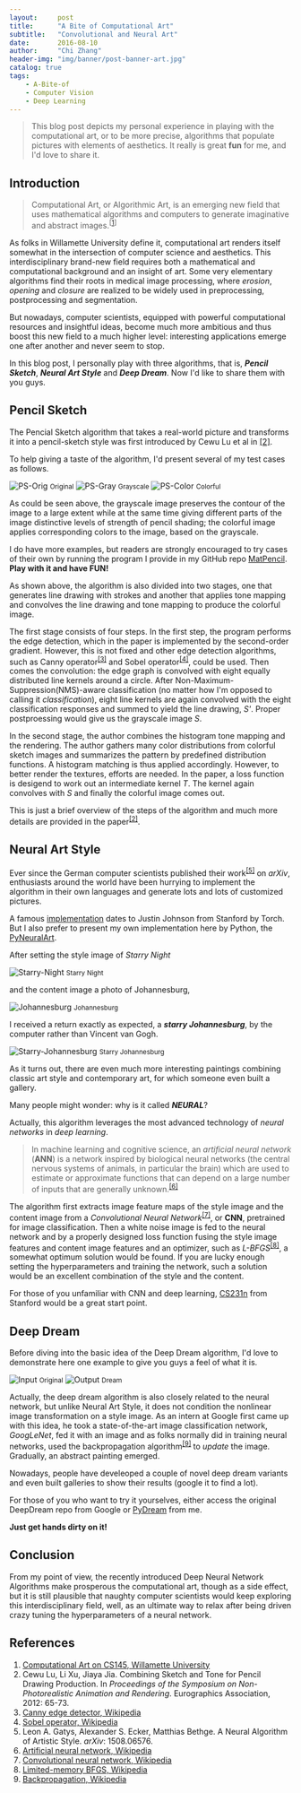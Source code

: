 ```yaml
---
layout:     post
title:      "A Bite of Computational Art"
subtitle:   "Convolutional and Neural Art"
date:       2016-08-10
author:     "Chi Zhang"
header-img: "img/banner/post-banner-art.jpg" 
catalog: true
tags:
    - A-Bite-of
    - Computer Vision
    - Deep Learning
---
```


> This blog post depicts my personal experience in playing with the computational art, or to be more precise, algorithms that populate pictures with elements of aesthetics. It really is great **fun** for me, and I'd love to share it.

## Introduction

> Computational Art, or Algorithmic Art, is an emerging new field that uses mathematical algorithms and computers to generate imaginative and abstract images.<sup>[[1](#ref1)]</sup> 

As folks in Willamette University define it, computational art renders itself somewhat in the intersection of computer science and aesthetics. This interdisciplinary brand-new field requires both a mathematical and computational background and an insight of art. Some very elementary algorithms find their roots in medical image processing, where *erosion*, *opening* and *closure* are realized to be widely used in preprocessing, postprocessing and segmentation.

But nowadays, computer scientists, equipped with powerful computational resources and insightful ideas, become much more ambitious and thus boost this new field to a much higher level: interesting applications emerge one after another and never seem to stop. 

In this blog post, I personally play with three algorithms, that is, ***Pencil Sketch***, ***Neural Art Style*** and ***Deep Dream***. Now I'd like to share them with you guys.

## Pencil Sketch

The Pencial Sketch algorithm that takes a real-world picture and transforms it into a pencil-sketch style was first introduced by Cewu Lu et al in [[2]](#ref2).

To help giving a taste of the algorithm, I'd present several of my test cases as follows.

![PS-Orig](https://github.com/WellyZhang/MatPencil/blob/master/inputs/demo.JPG?raw=true)
<small class="img-hint">Original</small>
![PS-Gray](https://github.com/WellyZhang/MatPencil/blob/master/outputs/demo2.jpg?raw=true)
<small class="img-hint">Grayscale</small>
![PS-Color](https://github.com/WellyZhang/MatPencil/blob/master/outputs/demo.jpg?raw=true)
<small class="img-hint">Colorful</small>
 
As could be seen above, the grayscale image preserves the contour of the image to a large extent while at the same time giving different parts of the image distinctive levels of strength of pencil shading; the colorful image applies corresponding colors to the image, based on the grayscale.

I do have more examples, but readers are strongly encouraged to try cases of their own by running the program I provide in my GitHub repo [MatPencil](https://github.com/WellyZhang/MatPencil). **Play with it and have FUN!**

As shown above, the algorithm is also divided into two stages, one that generates line drawing with strokes and another that applies tone mapping and convolves the line drawing and tone mapping to produce the colorful image.

The first stage consists of four steps. In the first step, the program performs the edge detection, which in the paper is implemented by the second-order gradient. However, this is not fixed and other edge detection algorithms, such as Canny operator<sup>[[3]](#ref3)</sup> and Sobel operator<sup>[[4]](#ref4)</sup>, could be used. Then comes the convolution: the edge graph is convolved with eight equally distributed line kernels around a circle. After Non-Maximum-Suppression(NMS)-aware classification (no matter how I'm opposed to calling it *classification*), eight line kernels are again convolved with the eight classification responses and summed to yield the line drawing, *S'*. Proper postproessing would give us the grayscale image *S*.

In the second stage, the author combines the histogram tone mapping and the rendering. The author gathers many color distributions from colorful sketch images and summarizes the pattern by predefined distribution functions. A histogram matching is thus applied accordingly. However, to better render the textures, efforts are needed. In the paper, a loss function is desigend to work out an intermediate kernel *T*. The kernel again convolves with *S* and finally the colorful image comes out. 

This is just a brief overview of the steps of the algorithm and much more details are provided in the paper<sup>[[2]](#ref2)</sup>.

## Neural Art Style

Ever since the German computer scientists published their work<sup>[[5]](#ref5)</sup> on *arXiv*, enthusiasts around the world have been hurrying to implement the algorithm in their own languages and generate lots and lots of customized pictures. 

A famous [implementation](https://github.com/jcjohnson/neural-style) dates to Justin Johnson from Stanford by Torch. But I also prefer to present my own implementation here by Python, the [PyNeuralArt](https://github.com/WellyZhang/PyNeuralArt).

After setting the style image of *Starry Night* 

![Starry-Night](https://github.com/WellyZhang/PyNeuralArt/blob/master/images/starry_night.jpg?raw=true) 
<small class="img-hint">Starry Night</small>

and the content image a photo of Johannesburg,
 
![Johannesburg](https://github.com/WellyZhang/PyNeuralArt/blob/master/images/johannesburg.jpg?raw=true)
<small class="img-hint">Johannesburg</small>

I received a return exactly as expected, a ***starry Johannesburg***, by the computer rather than Vincent van Gogh.

![Starry-Johannesburg](https://github.com/WellyZhang/PyNeuralArt/blob/master/images/starry_johannesburg.jpg?raw=true)
<small class="img-hint">Starry Johannesburg</small>

As it turns out, there are even much more interesting paintings combining classic art style and contemporary art, for which someone even built a gallery.

Many people might wonder: why is it called ***NEURAL***? 

Actually, this algorithm leverages the most advanced technology of *neural networks* in *deep learning*.

> In machine learning and cognitive science, an *artificial neural network* (**ANN**) is a network inspired by biological neural networks (the central nervous systems of animals, in particular the brain) which are used to estimate or approximate functions that can depend on a large number of inputs that are generally unknown.<sup>[[6]](#ref6)</sup>

The algorithm first extracts image feature maps of the style image and the content image from a *Convolutional Neural Network*<sup>[[7]](#ref7)</sup>, or **CNN**, pretrained for image classification. Then a white noise image is fed to the neural network and by a properly designed loss function fusing the style image features and content image features and an optimizer, such as *L-BFGS*<sup>[[8]](#ref8)</sup>, a somewhat optimum solution would be found. If you are lucky enough setting the hyperparameters and training the network, such a solution would be an excellent combination of the style and the content.

For those of you unfamiliar with CNN and deep learning, [CS231n](http://cs231n.stanford.edu/) from Stanford would be a great start point.

## Deep Dream

Before diving into the basic idea of the Deep Dream algorithm, I'd love to demonstrate here one example to give you guys a feel of what it is.

![Input](https://github.com/WellyZhang/PyDream/blob/master/examples/input.jpg?raw=true)
<small class="img-hint">Original</small>
![Output](https://github.com/WellyZhang/PyDream/blob/master/examples/output.jpg?raw=true)
<small class="img-hint">Dream</small>

Actually, the deep dream algorithm is also closely related to the neural network, but unlike Neural Art Style, it does not condition the nonlinear image transformation on a style image. As an intern at Google first came up with this idea, he took a state-of-the-art image classification network, *GoogLeNet*, fed it with an image and as folks normally did in training neural networks, used the backpropagation algorithm<sup>[[9]](#ref9)</sup> to *update* the image. Gradually, an abstract painting emerged.

Nowadays, people have develeoped a couple of novel deep dream variants and even built galleries to show their results (google it to find a lot).

For those of you who want to try it yourselves, either access the original DeepDream repo from Google or [PyDream](https://github.com/WellyZhang/PyDream) from me. 

**Just get hands dirty on it!**

## Conclusion

From my point of view, the recently introduced Deep Neural Network Algorithms make prosperous the computational art, though as a side effect, but it is still plausible that naughty computer scientists would keep exploring this interdisciplinary field, well, as an ultimate way to relax after being driven crazy tuning the hyperparameters of a neural network.

## References

1. <a id="ref1">[Computational Art on CS145, Willamette University](https://www.willamette.edu/~gorr/classes/cs145Fa10/AlgArtWeb/index.htm)</a>
2. <a id="ref2">Cewu Lu, Li Xu, Jiaya Jia. Combining Sketch and Tone for Pencil Drawing Production. In *Proceedings of the Symposium on Non-Photorealistic Animation and Rendering*. Eurographics Association, 2012: 65-73.</a>
3. <a id="ref3">[Canny edge detector, Wikipedia](https://en.wikipedia.org/wiki/Canny_edge_detector)</a>
4. <a id="ref4">[Sobel operator, Wikipedia](https://en.wikipedia.org/wiki/Sobel_operator)</a>
5. <a id="ref5">Leon A. Gatys, Alexander S. Ecker, Matthias Bethge. A Neural Algorithm of Artistic Style. *arXiv*: 1508.06576.</a>
6. <a id="ref6">[Artificial neural network, Wikipedia](https://en.wikipedia.org/wiki/Artificial_neural_network)</a>
7. <a id="ref7">[Convolutional neural network, Wikipedia](https://en.wikipedia.org/wiki/Convolutional_neural_network)</a>
8. <a id="ref8">[Limited-memory BFGS, Wikipedia](https://en.wikipedia.org/wiki/Limited-memory_BFGS)</a>
9. <a id="ref9">[Backpropagation, Wikipedia](https://en.wikipedia.org/wiki/Backpropagation)</a>
